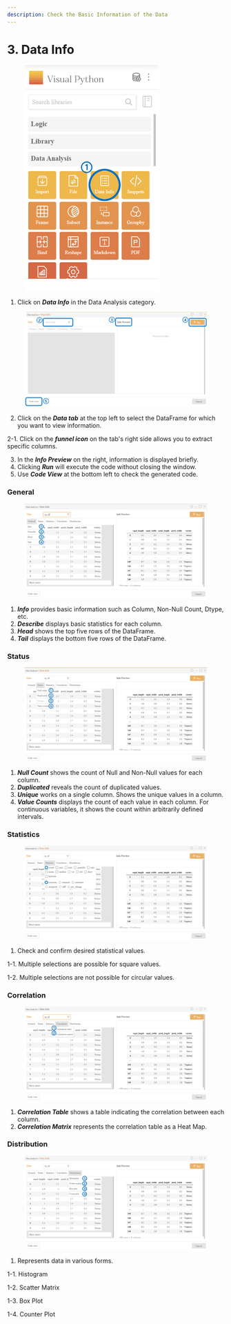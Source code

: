 ```yaml
---
description: Check the Basic Information of the Data
---
```


# 3. Data Info



<figure><img src="../.gitbook/assets/image (8) (1).png" alt="" width="312"><figcaption></figcaption></figure>

1. Click on _**Data Info**_ in the Data Analysis category.



<figure><img src="../.gitbook/assets/image (9) (1).png" alt=""><figcaption></figcaption></figure>

2. Click on the _**Data tab**_ at the top left to select the DataFrame for which you want to view information.

&#x20;       2-1. Click on the _**funnel icon**_ on the tab's right side allows you to extract specific columns.

3. In the _**Info Preview**_ on the right, information is displayed briefly.
4. Clicking _**Run**_ will execute the code without closing the window.&#x20;
5. Use _**Code View**_ at the bottom left to check the generated code.



### General



<figure><img src="../.gitbook/assets/image (10) (1).png" alt=""><figcaption></figcaption></figure>

1. _**Info**_ provides basic information such as Column, Non-Null Count, Dtype, etc.
2. _**Describe**_ displays basic statistics for each column.
3. _**Head**_ shows the top five rows of the DataFrame.
4. _**Tail**_ displays the bottom five rows of the DataFrame.



### Status



<figure><img src="../.gitbook/assets/image (11) (1).png" alt=""><figcaption></figcaption></figure>

1. _**Null Count**_ shows the count of Null and Non-Null values for each column.
2. _**Duplicated**_ reveals the count of duplicated values.
3. _**Unique**_ works on a single column. Shows the unique values in a column.
4. _**Value Counts**_ displays the count of each value in each column. For continuous variables, it shows the count within arbitrarily defined intervals.



### Statistics



<figure><img src="../.gitbook/assets/image (12) (1).png" alt=""><figcaption></figcaption></figure>

1. Check and confirm desired statistical values.

&#x20;       1-1. Multiple selections are possible for square values.

&#x20;       1-2. Multiple selections are not possible for circular values.&#x20;



### Correlation



<figure><img src="../.gitbook/assets/image (13) (1).png" alt=""><figcaption></figcaption></figure>

1. _**Correlation Table**_ shows a table indicating the correlation between each column.
2. _**Correlation Matrix**_ represents the correlation table as a Heat Map.



### Distribution



<figure><img src="../.gitbook/assets/image (14).png" alt=""><figcaption></figcaption></figure>

1. Represents data in various forms.

&#x20;       1-1. Histogram

&#x20;       1-2. Scatter Matrix

&#x20;       1-3. Box Plot

&#x20;       1-4. Counter Plot


